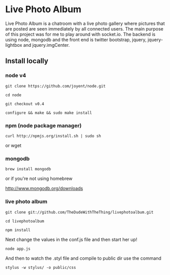 Live Photo Album
================

Live Photo Album is a chatroom with a live photo gallery where pictures that are posted are seen immediately by all connected users. The main purpose of this project was for me to play around with socket.io. The backend is using node, mongodb and the front end is twitter bootstrap, jquery, jquery-lightbox and jquery.imgCenter.

Install locally
---------------

### node v4
  `git clone https://github.com/joyent/node.git`

  `cd node`

  `git checkout v0.4`

  `configure && make && sudo make install`


### npm (node package manager)

  `curl http://npmjs.org/install.sh | sudo sh`

  or wget


### mongodb

  `brew install mongodb`

  or if you're not using homebrew

  <http://www.mongodb.org/downloads>

### live photo album

  `git clone git://github.com/TheDudeWithTheThing/livephotoalbum.git`

  `cd livephotoalbum`

  `npm install`
  
  Next change the values in the conf.js file and then start her up!

  `node app.js`

  And then to watch the .styl file and compile to public dir use the command 

  `stylus -w stylus/ -o public/css`
